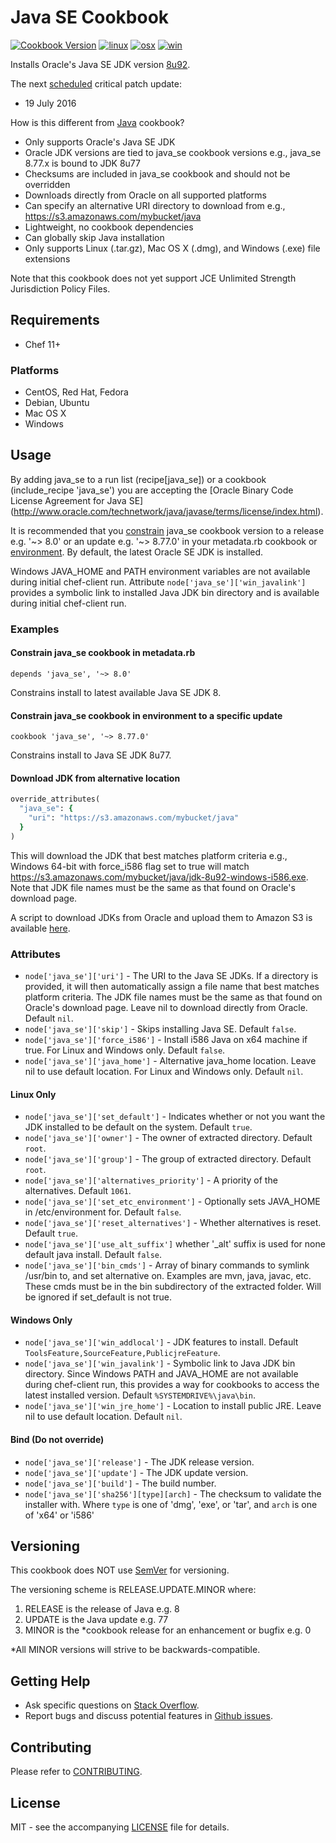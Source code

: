 # Java SE Cookbook

[![Cookbook Version](http://img.shields.io/cookbook/v/java_se.svg?style=flat-square)][cookbook]
[![linux](http://img.shields.io/travis/dhoer/chef-java_se/master.svg?label=linux&style=flat-square)][linux]
[![osx](http://img.shields.io/travis/dhoer/chef-java_se/macosx.svg?label=macosx&style=flat-square)][osx]
[![win](https://img.shields.io/appveyor/ci/dhoer/chef-java-se/master.svg?label=windows&style=flat-square)][win]

[cookbook]: https://supermarket.chef.io/cookbooks/java_se
[linux]: https://travis-ci.org/dhoer/chef-java_se
[osx]: https://travis-ci.org/dhoer/chef-java_se/branches
[win]: https://ci.appveyor.com/project/dhoer/chef-java-se 

Installs Oracle's Java SE JDK version
[8u92](http://www.oracle.com/technetwork/java/javase/downloads/jdk8-downloads-2133151.html).

The next [scheduled](http://www.oracle.com/technetwork/topics/security/alerts-086861.html) critical patch update:

- 19 July 2016

How is this different from [Java](https://github.com/agileorbit-cookbooks/java) cookbook?

- Only supports Oracle's Java SE JDK 
- Oracle JDK versions are tied to java_se cookbook versions e.g., java_se 8.77.x is bound to JDK 8u77
- Checksums are included in java_se cookbook and should not be overridden
- Downloads directly from Oracle on all supported platforms
- Can specify an alternative URI directory to download from e.g., https://s3.amazonaws.com/mybucket/java
- Lightweight, no cookbook dependencies
- Can globally skip Java installation
- Only supports Linux (.tar.gz), Mac OS X (.dmg), and Windows (.exe) file extensions

Note that this cookbook does not yet support JCE Unlimited Strength Jurisdiction Policy Files.

## Requirements

- Chef 11+

### Platforms

- CentOS, Red Hat, Fedora
- Debian, Ubuntu
- Mac OS X
- Windows

## Usage
By adding java_se to a run list (recipe[java_se]) or a cookbook (include_recipe 'java_se') you are accepting the
[Oracle Binary Code License Agreement for Java SE]
(http://www.oracle.com/technetwork/java/javase/terms/license/index.html). 

It is recommended that you [constrain](https://docs.chef.io/cookbook_versions.html#constraints) java_se cookbook 
version to a release e.g. '~> 8.0' or an update e.g. '~> 8.77.0' in your metadata.rb cookbook or 
[environment](https://docs.chef.io/cookbook_versions.html#environments). By default, the latest Oracle SE JDK is 
installed. 

Windows JAVA_HOME and PATH environment variables are not available during initial chef-client run. Attribute
`node['java_se']['win_javalink']` provides a symbolic link to installed Java JDK bin directory and is available
during initial chef-client run.

### Examples

#### Constrain java_se cookbook in metadata.rb

`depends 'java_se', '~> 8.0'`

Constrains install to latest available Java SE JDK 8.

#### Constrain java_se cookbook in environment to a specific update

`cookbook 'java_se', '~> 8.77.0'`

Constrains install to Java SE JDK 8u77.

#### Download JDK from alternative location

```ruby
override_attributes(
  "java_se": {
    "uri": "https://s3.amazonaws.com/mybucket/java"
  }
)
```

This will download the JDK that best matches platform criteria e.g., Windows 64-bit with force_i586 flag set to true
will match https://s3.amazonaws.com/mybucket/java/jdk-8u92-windows-i586.exe. Note that JDK file names must be the
same as that found on Oracle's download page.

A script to download JDKs from Oracle and upload them to Amazon S3 is
available [here](https://github.com/dhoer/chef-java_se/wiki/Populate-S3-with-JDKs).

### Attributes

- `node['java_se']['uri']` - The URI to the Java SE JDKs. If a directory is provided, it will then automatically
assign a file name that best matches platform criteria.  The JDK file names must be the same as that found on
Oracle's download page. Leave nil to download directly from Oracle. Default `nil`.
- `node['java_se']['skip']` - Skips installing Java SE. Default `false`.
- `node['java_se']['force_i586']` - Install i586 Java on x64 machine if true. For Linux and Windows
only. Default `false`.
- `node['java_se']['java_home']` - Alternative java_home location. Leave nil to use default location. For Linux
and Windows only. Default `nil`.

#### Linux Only
- `node['java_se']['set_default']` - Indicates whether or not you want the JDK installed to be default on the
system. Default `true`.                
- `node['java_se']['owner']` - The owner of extracted directory. Default `root`.
- `node['java_se']['group']` - The group of extracted directory. Default `root`.
- `node['java_se']['alternatives_priority']` - A priority of the alternatives. Default `1061`.
- `node['java_se']['set_etc_environment']` - Optionally sets JAVA_HOME in /etc/environment for. Default `false`.
- `node['java_se']['reset_alternatives']` - Whether alternatives is reset. Default `true`.  
- `node['java_se']['use_alt_suffix']` whether '_alt' suffix is used for none default java install. Default `false`.
- `node['java_se']['bin_cmds']` -  Array of binary commands to symlink /usr/bin to, and set alternative on.  Examples
are mvn, java, javac, etc. These cmds must be in the bin subdirectory of the extracted folder. Will be ignored if
set_default is not true.

#### Windows Only
- `node['java_se']['win_addlocal']` - JDK features to install. Default `ToolsFeature,SourceFeature,PublicjreFeature`.
- `node['java_se']['win_javalink']` - Symbolic link to Java JDK bin directory. Since Windows PATH and JAVA_HOME
are not available during chef-client run, this provides a way for cookbooks to access the latest installed
version. Default `%SYSTEMDRIVE%\java\bin`.
- `node['java_se']['win_jre_home']` - Location to install public JRE. Leave nil to use default location. Default `nil`.

#### Bind (Do not override) 
- `node['java_se']['release']` - The JDK release version.
- `node['java_se']['update']` - The JDK update version.
- `node['java_se']['build']` - The build number.
- `node['java_se']['sha256'][type][arch]` - The checksum to validate the installer with. Where `type` is one of 'dmg', 
'exe', or 'tar', and `arch` is one of 'x64' or 'i586'

## Versioning

This cookbook does NOT use [SemVer](http://semver.org) for versioning.  

The versioning scheme is RELEASE.UPDATE.MINOR where:

1. RELEASE is the release of Java e.g. 8
2. UPDATE is the Java update e.g. 77
3. MINOR is the *cookbook release for an enhancement or bugfix e.g. 0

*All MINOR versions will strive to be backwards-compatible.

## Getting Help

- Ask specific questions on [Stack Overflow](http://stackoverflow.com/questions/tagged/chef-java_se).
- Report bugs and discuss potential features in
[Github issues](https://github.com/dhoer/chef-java_se/issues).

## Contributing

Please refer to [CONTRIBUTING](https://github.com/dhoer/chef-java_se/blob/master/CONTRIBUTING.md).

## License

MIT - see the accompanying [LICENSE](https://github.com/dhoer/chef-java_se/blob/master/LICENSE.md) file
for details.
